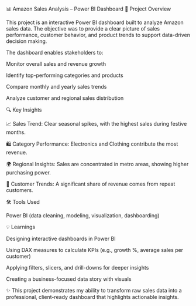 📊 Amazon Sales Analysis – Power BI Dashboard
📌 Project Overview

This project is an interactive Power BI dashboard built to analyze Amazon sales data.
The objective was to provide a clear picture of sales performance, customer behavior, and product trends to support data-driven decision making.

The dashboard enables stakeholders to:

Monitor overall sales and revenue growth

Identify top-performing categories and products

Compare monthly and yearly sales trends

Analyze customer and regional sales distribution

🔍 Key Insights

📈 Sales Trend: Clear seasonal spikes, with the highest sales during festive months.

🛍️ Category Performance: Electronics and Clothing contribute the most revenue.

🌍 Regional Insights: Sales are concentrated in metro areas, showing higher purchasing power.

👥 Customer Trends: A significant share of revenue comes from repeat customers.

🛠 Tools Used

Power BI (data cleaning, modeling, visualization, dashboarding)

💡 Learnings

Designing interactive dashboards in Power BI

Using DAX measures to calculate KPIs (e.g., growth %, average sales per customer)

Applying filters, slicers, and drill-downs for deeper insights

Creating a business-focused data story with visuals


✨ This project demonstrates my ability to transform raw sales data into a professional, client-ready dashboard that highlights actionable insights.
